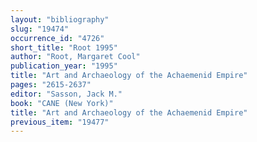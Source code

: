 ```yaml
---
layout: "bibliography"
slug: "19474"
occurrence_id: "4726"
short_title: "Root 1995"
author: "Root, Margaret Cool"
publication_year: "1995"
title: "Art and Archaeology of the Achaemenid Empire"
pages: "2615-2637"
editor: "Sasson, Jack M."
book: "CANE (New York)"
title: "Art and Archaeology of the Achaemenid Empire"
previous_item: "19477"
---
```


